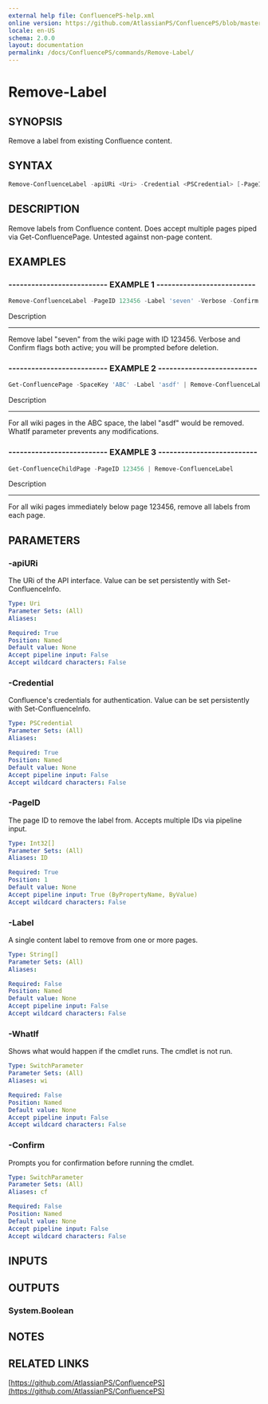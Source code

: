```yaml
---
external help file: ConfluencePS-help.xml
online version: https://github.com/AtlassianPS/ConfluencePS/blob/master/docs/commands/Remove-Label.md
locale: en-US
schema: 2.0.0
layout: documentation
permalink: /docs/ConfluencePS/commands/Remove-Label/
---
```


# Remove-Label

## SYNOPSIS
Remove a label from existing Confluence content.

## SYNTAX

```powershell
Remove-ConfluenceLabel -apiURi <Uri> -Credential <PSCredential> [-PageID] <Int32[]> [-Label <String[]>] [-WhatIf] [-Confirm]
```

## DESCRIPTION
Remove labels from Confluence content.
Does accept multiple pages piped via Get-ConfluencePage.
Untested against non-page content.

## EXAMPLES

### -------------------------- EXAMPLE 1 --------------------------
```powershell
Remove-ConfluenceLabel -PageID 123456 -Label 'seven' -Verbose -Confirm
```

Description

-----------

Remove label "seven" from the wiki page with ID 123456.
Verbose and Confirm flags both active; you will be prompted before deletion.

### -------------------------- EXAMPLE 2 --------------------------
```powershell
Get-ConfluencePage -SpaceKey 'ABC' -Label 'asdf' | Remove-ConfluenceLabel -Label 'asdf' -WhatIf
```

Description

-----------

For all wiki pages in the ABC space, the label "asdf" would be removed.
WhatIf parameter prevents any modifications.

### -------------------------- EXAMPLE 3 --------------------------
```powershell
Get-ConfluenceChildPage -PageID 123456 | Remove-ConfluenceLabel
```

Description

-----------

For all wiki pages immediately below page 123456, remove all labels from each page.

## PARAMETERS

### -apiURi
The URi of the API interface.
Value can be set persistently with Set-ConfluenceInfo.

```yaml
Type: Uri
Parameter Sets: (All)
Aliases:

Required: True
Position: Named
Default value: None
Accept pipeline input: False
Accept wildcard characters: False
```

### -Credential
Confluence's credentials for authentication.
Value can be set persistently with Set-ConfluenceInfo.

```yaml
Type: PSCredential
Parameter Sets: (All)
Aliases:

Required: True
Position: Named
Default value: None
Accept pipeline input: False
Accept wildcard characters: False
```

### -PageID
The page ID to remove the label from.
Accepts multiple IDs via pipeline input.

```yaml
Type: Int32[]
Parameter Sets: (All)
Aliases: ID

Required: True
Position: 1
Default value: None
Accept pipeline input: True (ByPropertyName, ByValue)
Accept wildcard characters: False
```

### -Label
A single content label to remove from one or more pages.

```yaml
Type: String[]
Parameter Sets: (All)
Aliases:

Required: False
Position: Named
Default value: None
Accept pipeline input: False
Accept wildcard characters: False
```

### -WhatIf
Shows what would happen if the cmdlet runs.
The cmdlet is not run.

```yaml
Type: SwitchParameter
Parameter Sets: (All)
Aliases: wi

Required: False
Position: Named
Default value: None
Accept pipeline input: False
Accept wildcard characters: False
```

### -Confirm
Prompts you for confirmation before running the cmdlet.

```yaml
Type: SwitchParameter
Parameter Sets: (All)
Aliases: cf

Required: False
Position: Named
Default value: None
Accept pipeline input: False
Accept wildcard characters: False
```

## INPUTS

## OUTPUTS

### System.Boolean

## NOTES

## RELATED LINKS

[https://github.com/AtlassianPS/ConfluencePS](https://github.com/AtlassianPS/ConfluencePS)
